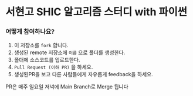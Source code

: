 # 서현고 SHIC 알고리즘 스터디 with 파이썬

### 어떻게 참여하나요?
1. 이 저장소를 ```fork```  합니다.
2. 생성된 remote 저장소에 ```이름``` 으로 폴더를 생성한다.
3. 폴더에 소스코드를 업로드한다. 
5. ```Pull Request (이하 PR)``` 을 하세요. 
6. 생성된PR을 보고 다른 사람들에게 자유롭게 feedback을 하세요.

PR은 매주 일요일 저녁에 Main Branch로 Merge 됩니다
